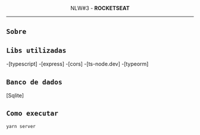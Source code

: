 <div align="center">
    NLW#3 - <strong>ROCKETSEAT</strong>
</div>

---

## `Sobre`

## `Libs utilizadas`

-[typescript]
-[express]
-[cors]
-[ts-node.dev]
-[typeorm]


##  `Banco de dados`

[Sqlite]

## `Como executar`

```
yarn server
```